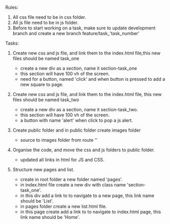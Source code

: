 Rules:

1. All css file need to be in css folder.
2. All js file need to be in js folder.
3. Before to start working on a task, make sure to update development branch and create a new branch feature/task\_'task_number'

Tasks:

1. Create new css and js file, and link them to the index.html file,this new files should be named task_one

   - create a new div as a section, name it section-task_one
   - this section will have 100 vh of the screen.
   - need for a button, named 'click' and when button is pressed to add a new square to page.

2. Create new css and js file, and link them to the index.html file, this new files should be named task_two

   - create a new div as a section, name it section-task_two.
   - this section will have 100 vh of the screen.
   - a button with name 'alert' when click to pop a js alert.

3. Create public folder and in public folder create images folder

   - source to images folder from route ''

4. Organise the code, and move the css and js folders to public folder.

   - updated all links in html for JS and CSS.

5. Structure new pages and list.
   - create in root folder a new folder named 'pages'.
   - in index.html file create a new div with class name 'section-task_one'.
   - in this div add a link to to navigate to a new page, this link name should be 'List'.
   - in pages folder create a new list.html file.
   - in this page create add a link to to navigate to index.html page, this link name should be 'Home'.
